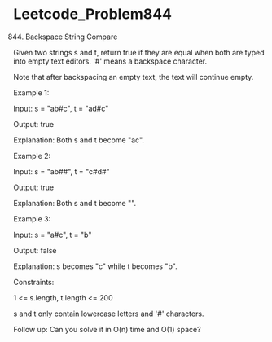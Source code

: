 # Leetcode_Problem844




844. Backspace String Compare



Given two strings s and t, return true if they are equal when both are typed into empty text editors. '#' means a backspace character.



Note that after backspacing an empty text, the text will continue empty.

 

Example 1:



Input: s = "ab#c", t = "ad#c"




Output: true




Explanation: Both s and t become "ac".




Example 2:




Input: s = "ab##", t = "c#d#"




Output: true




Explanation: Both s and t become "".




Example 3:





Input: s = "a#c", t = "b"




Output: false




Explanation: s becomes "c" while t becomes "b".
 




Constraints:





1 <= s.length, t.length <= 200






s and t only contain lowercase letters and '#' characters.

 




Follow up: Can you solve it in O(n) time and O(1) space?

